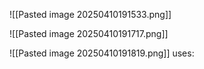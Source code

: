 ![[Pasted image 20250410191533.png]]

![[Pasted image 20250410191717.png]]


![[Pasted image 20250410191819.png]]
uses: